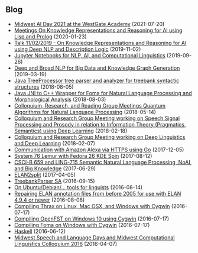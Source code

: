 ## Blog

- [Midwest AI Day 2021 at the WestGate Academy](/2021-07-20-Midwest_AI_Day_2021_at_the_WestGate_Academy) (2021-07-20)
- [Meetings On Knowledge Representations and Reasoning for AI using Lisp and Prolog](/2020-01-23-Knowledge_Representation_and_Reasoning_for_AI_using_Lisp_Prolog) (2020-01-23)
- [Talk 11/02/2019 - On Knowledge Representations and Reasoning for AI using Deep NLP and Description Logic](/2019-11-02-Knowledge_Representation_and_Reasoning_for_AI_using_Deep_NLP_and_Description_Logic) (2019-11-02)
- [Jupyter Notebooks for NLP, AI, and Computational Linguistics](/2019-09-26-Jupyter_Notebooks_for_NLP_AI_and_Computational_Linguistics) (2019-09-26)
- [Deep and Broad NLP for Big Data and Knowledge Graph Generation](/2019-03-19-Talk_Deep_and_Broad_NLP_for_Big_Data_and_Knowledge_Graph_Generation) (2019-03-19)
- [Java TreeProcessor tree parser and analyzer for treebank syntactic structures](/2018-08-05-Java_tree_parser_4_PCFG_scope) (2018-08-05)
- [Java JNI to C++ Wrapper for Foma for Natural Language Processing and Morphological Analysis](/2018-08-03-Java_JNI_CPP_Foma_Wrapper_4_NLP_Morphology) (2018-08-03)
- [Colloquium, Research, and Reading Group Meetings Quantum Algorithms for Natural Language Processing](/2018-05-14-Colloquium_Reading_Group_Quantum_Algorithms_4_NLP) (2018-05-14)
- [Colloquium and Research Group Meeting working on Speech Signal Processing and Prosody in relation to Information Theory (Pragmatics, Semantics) using Deep Learning](/2018-02-18-Colloquium_Research_Group_Speech_Information_Theory) (2018-02-18)
- [Colloquium and Research Group Meeting working on Deep Linguistics and Deep Learning](/2018-02-07-Colloquium_Research_Group_Meeting) (2018-02-07)
- [Communication with Amazon Alexa via HTTPS using Go](/2017-12-05-Communicating_with_Amazon_Alexa_using_Go) (2017-12-05)
- [System 76 Lemur with Fedora 26 KDE Spin](/2017-08-12-System_76_with_Fedora) (2017-08-12)
- [CSCI-B 659 and LING-715 Semantic Natural Language Processing, NoAI, and Big Knowledge](/2017-06-29-Course_NoAI_Big_Knowledge) (2017-06-29)
- [ELAN2split](/2017-04-05-ELAN2split) (2017-04-05)
- [TreebankParser SA](/2016-09-15-TreebankParserSA) (2016-09-15)
- [On Ubuntu/Debian/... tools for linguists](/2016-08-14-Ubuntu-Debian-Tools-for-Linguists) (2016-08-14)
- [Repairing ELAN annotation files from before 2005 for use with ELAN 4.9.4 or newer](/2016-08-08-Repairing-ELAN-files-from-2005) (2016-08-08)
- [Compiling Thrax on Linux, Mac OSX, and Windows with Cygwin](/2016-07-17-compiling-thrax-on-linux-mac-osx-and-windows-with-cygwin) (2016-07-17)
- [Compiling OpenFST on Windows 10 using Cygwin](/2016-07-17-Compiling-OpenFST-on-windows-10-using-cygwin) (2016-07-17)
- [Compiling Foma on Windows with Cygwin](/2016-07-17-Compiling-foma-on-windows-with-cygwin) (2016-07-17)
- [Haskell](/2016-06-12-HaskellJupyterNotebooks) (2016-06-12)
- [Midwest Speech and Language Days and Midwest Computational Linguistics Colloquium 2016](/midwest-speech-and-language-days-and-midwest-computational-linguistics-colloquium-2016) (2016-04-07)


